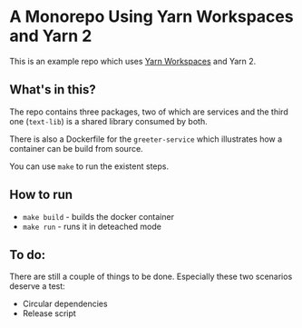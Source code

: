# A Monorepo Using Yarn Workspaces and Yarn 2

This is an example repo which uses [Yarn Workspaces](https://yarnpkg.com/features/workspaces) and Yarn 2.

## What's in this?

The repo contains three packages, two of which are services and the third one (`text-lib`) is a shared library consumed by both.

There is also a Dockerfile for the `greeter-service` which illustrates how a container can be build from source.

You can use `make` to run the existent steps.

## How to run

- `make build` - builds the docker container
- `make run` - runs it in deteached mode


## To do: 

There are still a couple of things to be done. Especially these two scenarios deserve a test:

- Circular dependencies
- Release script
